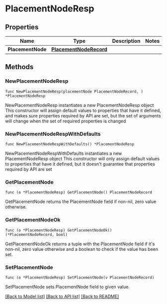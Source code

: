 # PlacementNodeResp

## Properties

Name | Type | Description | Notes
------------ | ------------- | ------------- | -------------
**PlacementNode** | [**PlacementNodeRecord**](PlacementNodeRecord.md) |  | 

## Methods

### NewPlacementNodeResp

`func NewPlacementNodeResp(placementNode PlacementNodeRecord, ) *PlacementNodeResp`

NewPlacementNodeResp instantiates a new PlacementNodeResp object
This constructor will assign default values to properties that have it defined,
and makes sure properties required by API are set, but the set of arguments
will change when the set of required properties is changed

### NewPlacementNodeRespWithDefaults

`func NewPlacementNodeRespWithDefaults() *PlacementNodeResp`

NewPlacementNodeRespWithDefaults instantiates a new PlacementNodeResp object
This constructor will only assign default values to properties that have it defined,
but it doesn't guarantee that properties required by API are set

### GetPlacementNode

`func (o *PlacementNodeResp) GetPlacementNode() PlacementNodeRecord`

GetPlacementNode returns the PlacementNode field if non-nil, zero value otherwise.

### GetPlacementNodeOk

`func (o *PlacementNodeResp) GetPlacementNodeOk() (*PlacementNodeRecord, bool)`

GetPlacementNodeOk returns a tuple with the PlacementNode field if it's non-nil, zero value otherwise
and a boolean to check if the value has been set.

### SetPlacementNode

`func (o *PlacementNodeResp) SetPlacementNode(v PlacementNodeRecord)`

SetPlacementNode sets PlacementNode field to given value.



[[Back to Model list]](../README.md#documentation-for-models) [[Back to API list]](../README.md#documentation-for-api-endpoints) [[Back to README]](../README.md)


